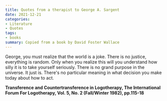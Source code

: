 ```yaml
---
title: Quotes from a therapist to George A. Sargent
date: 2021-12-21
categories:
- Literature
- Quotes
tags:
- books
summary: Copied from a book by David Foster Wallace
---
```


George, you must realize that the world is a joke. 
There is no justice, everything is random. 
Only when you realize this will you understand how silly it is to take yourself seriously. 
There is no grand purpose in the universe. 
It just is. 
There's no particular meaning in what decision you make today about how to act.

**Transference and Countertransference in Logotherapy, The International Forum For Logotherapy, Vol. 5, No. 2 (Fall/Winter 1982), pp.115-18**

